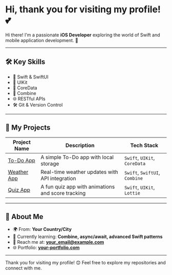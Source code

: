 # Hi, thank you for visiting my profile! 💕

Hi there! I'm a passionate **iOS Developer** exploring the world of Swift and mobile application development. 🚀 

---

## 🛠️ Key Skills
- 📱 Swift & SwiftUI
- 🎨 UIKit
- 💾 CoreData
- 🔗 Combine
- 🌐 RESTful APIs
- 🛠 Git & Version Control

---

## 📂 My Projects

| Project Name | Description | Tech Stack |
|--------------|-------------|------------|
| [To-Do App](#) | A simple To-Do app with local storage | `Swift`, `UIKit`, `CoreData` |
| [Weather App](#) | Real-time weather updates with API integration | `Swift`, `SwiftUI`, `Combine` |
| [Quiz App](#) | A fun quiz app with animations and score tracking | `Swift`, `UIKit`, `Lottie` |

---

## 🌟 About Me
- 🌍 From: **Your Country/City**
- 🎯 Currently learning: **Combine, async/await, advanced Swift patterns**
- 📧 Reach me at: **[your_email@example.com](mailto:your_email@example.com)**
- 🌐 Portfolio: **[your-portfolio.com](https://your-portfolio.com)**

---

Thank you for visiting my profile! 😊 Feel free to explore my repositories and connect with me.

